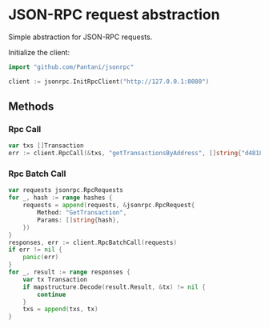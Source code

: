 # JSON-RPC request abstraction

Simple abstraction for JSON-RPC requests.

Initialize the client:
```go
import "github.com/Pantani/jsonrpc"

client := jsonrpc.InitRpcClient("http://127.0.0.1:8080")
```

## Methods

### Rpc Call

```go
var txs []Transaction
err := client.RpcCall(&txs, "getTransactionsByAddress", []string{"d48182276127b149a9710e78c436fb4bc1c4dc0b", "25"})
```

### Rpc Batch Call

```go
var requests jsonrpc.RpcRequests
for _, hash := range hashes {
    requests = append(requests, &jsonrpc.RpcRequest{
        Method: "GetTransaction",
        Params: []string{hash},
    })
}
responses, err := client.RpcBatchCall(requests)
if err != nil {
    panic(err)
}
for _, result := range responses {
    var tx Transaction
    if mapstructure.Decode(result.Result, &tx) != nil {
        continue
    }
    txs = append(txs, tx)
}
```

